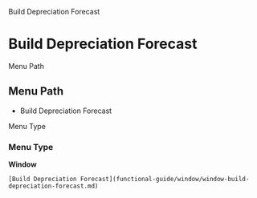 
Build Depreciation Forecast
# Build Depreciation Forecast



Menu Path
## Menu Path



- Build Depreciation Forecast

Menu Type
### Menu Type

**Window**


```
[Build Depreciation Forecast](functional-guide/window/window-build-depreciation-forecast.md)
```